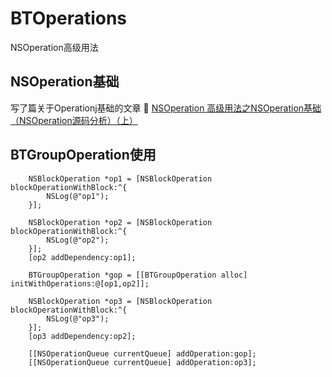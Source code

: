 # BTOperations
NSOperation高级用法

## NSOperation基础

写了篇关于Operationj基础的文章 👋 
[NSOperation 高级用法之NSOperation基础（NSOperation源码分析）（上）](http://www.jianshu.com/p/16dd443f4cf2)

## BTGroupOperation使用
```
    NSBlockOperation *op1 = [NSBlockOperation blockOperationWithBlock:^{
        NSLog(@"op1");
    }];
    
    NSBlockOperation *op2 = [NSBlockOperation blockOperationWithBlock:^{
        NSLog(@"op2");
    }];
    [op2 addDependency:op1];
    
    BTGroupOperation *gop = [[BTGroupOperation alloc] initWithOperations:@[op1,op2]];
    
    NSBlockOperation *op3 = [NSBlockOperation blockOperationWithBlock:^{
        NSLog(@"op3");
    }];
    [op3 addDependency:op2];
    
    [[NSOperationQueue currentQueue] addOperation:gop];
    [[NSOperationQueue currentQueue] addOperation:op3];
```


